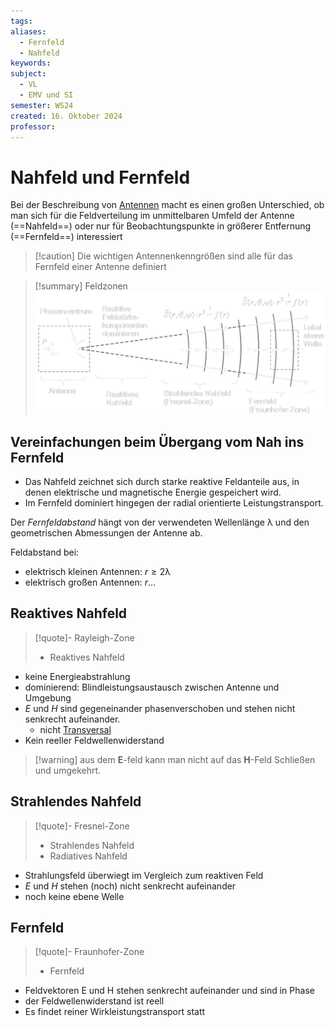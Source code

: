 ```yaml
---
tags: 
aliases:
  - Fernfeld
  - Nahfeld
keywords: 
subject:
  - VL
  - EMV und SI
semester: WS24
created: 16. Oktober 2024
professor:
---
```

 

# Nahfeld und Fernfeld

Bei der Beschreibung von [Antennen](Antenne.md) macht es einen großen Unterschied, ob man sich für die Feldverteilung im unmittelbaren Umfeld der Antenne (==Nahfeld==) oder nur für Beobachtungspunkte in größerer Entfernung (==Fernfeld==) interessiert

> [!caution] Die wichtigen Antennenkenngrößen sind alle für das Fernfeld einer Antenne definiert

>[!summary] Feldzonen  
>![invert_light](assets/Ant_feldzonen.png)

## Vereinfachungen beim Übergang vom Nah ins Fernfeld

- Das Nahfeld zeichnet sich durch starke reaktive Feldanteile aus, in denen elektrische und magnetische Energie gespeichert wird.
- Im Fernfeld dominiert hingegen der radial orientierte Leistungstransport.

Der *Fernfeldabstand* hängt von der verwendeten Wellenlänge $\uplambda$ und den geometrischen Abmessungen der Antenne ab.

Feldabstand bei:
- elektrisch kleinen Antennen: $r\geq 2\uplambda$
- elektrisch großen Antennen: $r\dots$

## Reaktives Nahfeld

> [!quote]- Rayleigh-Zone
> - Reaktives Nahfeld

- keine Energieabstrahlung
- dominierend: Blindleistungsaustausch zwischen Antenne und Umgebung
- $E$ und $H$ sind gegeneinander phasenverschoben und stehen nicht senkrecht aufeinander.
    - nicht [Transversal](Transversale%20Elektromagnetische%20Welle.md)
- Kein reeller Feldwellenwiderstand

> [!warning] aus dem $\mathbf{E}$-feld kann man nicht auf das $\mathbf{H}$-Feld Schließen und umgekehrt.

## Strahlendes Nahfeld

> [!quote]- Fresnel-Zone
> - Strahlendes Nahfeld  
> - Radiatives Nahfeld

- Strahlungsfeld überwiegt im Vergleich zum reaktiven Feld
- $E$ und $H$ stehen (noch) nicht senkrecht aufeinander
- noch keine ebene Welle

## Fernfeld

> [!quote]- Fraunhofer-Zone
> - Fernfeld

- Feldvektoren E und H stehen senkrecht aufeinander und sind in Phase
- der Feldwellenwiderstand ist reell
- Es findet reiner Wirkleistungstransport statt
